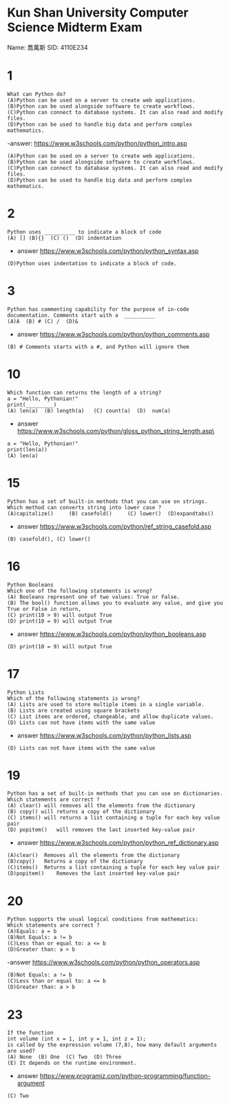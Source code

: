 # Kun Shan University  Computer Science Midterm Exam
Name: 喬萬斯     SID: 4110E234
# 1
```
What can Python do?
(A)Python can be used on a server to create web applications.
(B)Python can be used alongside software to create workflows.
(C)Python can connect to database systems. It can also read and modify files.
(D)Python can be used to handle big data and perform complex mathematics.
```
-answer: https://www.w3schools.com/python/python_intro.asp
```
(A)Python can be used on a server to create web applications.
(B)Python can be used alongside software to create workflows.
(C)Python can connect to database systems. It can also read and modify files.
(D)Python can be used to handle big data and perform complex mathematics.
```
# 2
```
Python uses __________ to indicate a block of code
(A) [] (B){}  (C) ()  (D) indentation
```
- answer  https://www.w3schools.com/python/python_syntax.asp
```
(D)Python uses indentation to indicate a block of code.
```
# 3
```
Python has commenting capability for the purpose of in-code documentation. Comments start with a  __________
(A)A  (B) # (C) /  (D)&
```
- answer https://www.w3schools.com/python/python_comments.asp
```
(B) # Comments starts with a #, and Python will ignore them
```
# 10
```
Which function can returns the length of a string?
a = "Hello, Pythonian!"
print(_________)
(A) len(a)  (B) length(a)   (C) count(a)  (D)  num(a)
```
- answer https://www.w3schools.com/python/gloss_python_string_length.asp\
```
a = "Hello, Pythonian!"
print(len(a))
(A) len(a)
```
# 15 
```
Python has a set of built-in methods that you can use on strings. Which method can converts string into lower case ?
(A)capitalize()     (B) casefold()     (C) lower()  (D)expandtabs()
```
- answer https://www.w3schools.com/python/ref_string_casefold.asp
```
(B) casefold(), (C) lower()
```
# 16 
```
Python Booleans
Which one of the following statements is wrong?
(A) Booleans represent one of two values: True or False. 
(B) The bool() function allows you to evaluate any value, and give you True or False in return, 
(C) print(10 > 9) will output True  
(D) print(10 = 9) will output True
``` 
- answer https://www.w3schools.com/python/python_booleans.asp
```
(D) print(10 = 9) will output True
```
# 17
```
Python Lists 
Which of the following statements is wrong?
(A) Lists are used to store multiple items in a single variable.
(B) Lists are created using square brackets 
(C) List items are ordered, changeable, and allow duplicate values. 
(D) Lists can not have items with the same value
```
- answer https://www.w3schools.com/python/python_lists.asp
```
(D) Lists can not have items with the same value
```
# 19
```
Python has a set of built-in methods that you can use on dictionaries. Which statements are correct ?
(A) clear() will removes all the elements from the dictionary
(B) copy() will returns a copy of the dictionary 
(C) items() will returns a list containing a tuple for each key value pair  
(D) popitem()	will removes the last inserted key-value pair
```
- answer https://www.w3schools.com/python/python_ref_dictionary.asp
```
(A)clear()	Removes all the elements from the dictionary
(B)copy()	Returns a copy of the dictionary
(C)items()	Returns a list containing a tuple for each key value pair
(D)popitem()	Removes the last inserted key-value pair
```
# 20
``` 
Python supports the usual logical conditions from mathematics:
Which statements are correct ?
(A)Equals: a = b
(B)Not Equals: a != b
(C)Less than or equal to: a <= b
(D)Greater than: a > b
```
-answer https://www.w3schools.com/python/python_operators.asp
```
(B)Not Equals: a != b
(C)Less than or equal to: a <= b
(D)Greater than: a > b
```
# 23
```
If the function 
int volume (int x = 1, int y = 1, int z = 1); 
is called by the expression volume (7,8), how many default arguments are used?
(A) None  (B) One  (C) Two  (D) Three
(E) It depends on the runtime environment.
```
- answer https://www.programiz.com/python-programming/function-argument
```
(C) Two

